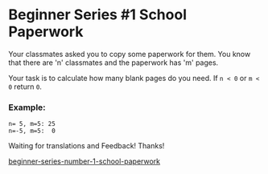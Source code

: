 # Beginner Series #1 School Paperwork

Your classmates asked you to copy some paperwork for them. You know that there are 'n' classmates and the paperwork has 'm' pages.

Your task is to calculate how many blank pages do you need. If `n < 0` or `m < 0` return `0`.


### Example:

```
n= 5, m=5: 25
n=-5, m=5:  0
```

Waiting for translations and Feedback! Thanks!



[beginner-series-number-1-school-paperwork](https://www.codewars.com/kata/55f9b48403f6b87a7c0000bd)